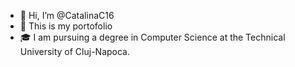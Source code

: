 - 👋 Hi, I’m @CatalinaC16
- 🌱 This is my portofolio
- 🎓 I am pursuing a degree in Computer Science at the Technical University of Cluj-Napoca. 

<!---
CatalinaC16/CatalinaC16 is a ✨ special ✨ repository because its `README.md` (this file) appears on your GitHub profile.
You can click the Preview link to take a look at your changes.
--->
